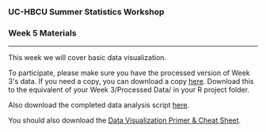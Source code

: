 
### UC-HBCU Summer Statistics Workshop

### Week 5 Materials

------------------------------------------------------------------------

This week we will cover basic data visualization.

To participate, please make sure you have the processed version of Week 3's data. If you need a copy, you can download a copy [here](https://github.com/dconroybeam/SummerStats2023/blob/main/Week%204/Week%203%20Data%20PROCESSED.csv).
Download this to the equivalent of your Week 3/Processed Data/ in your R project folder.

Also download the completed data analysis script [here](https://github.com/dconroybeam/SummerStats2023/blob/main/Week%205/Week%205%20Data%20Analysis%20and%20Visualization%20Script.Rmd).

You should also download the [Data Visualization Primer & Cheat Sheet](https://github.com/dconroybeam/SummerStats2023/blob/main/Week%205/Data-Visualization-Primer.pdf).
